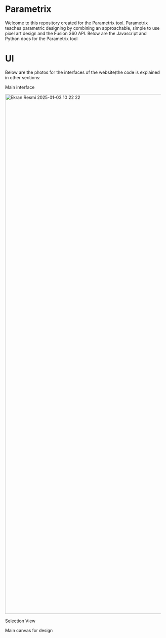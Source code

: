 # Parametrix

Welcome to this repository created for the Parametrix tool. Parametrix teaches parametric designing by combining an approachable, simple to use pixel art design and the Fusion 360 API. Below are the Javascript and Python docs for the Parametrix tool

# UI

Below are the photos for the interfaces of the website(the code is explained in other sections:

Main interface

<img width="1680" alt="Ekran Resmi 2025-01-03 10 22 22" src="https://github.com/user-attachments/assets/3bf9a12e-e507-44cd-b0ab-3ffab9668a43" />


Selection View


Main canvas for design
